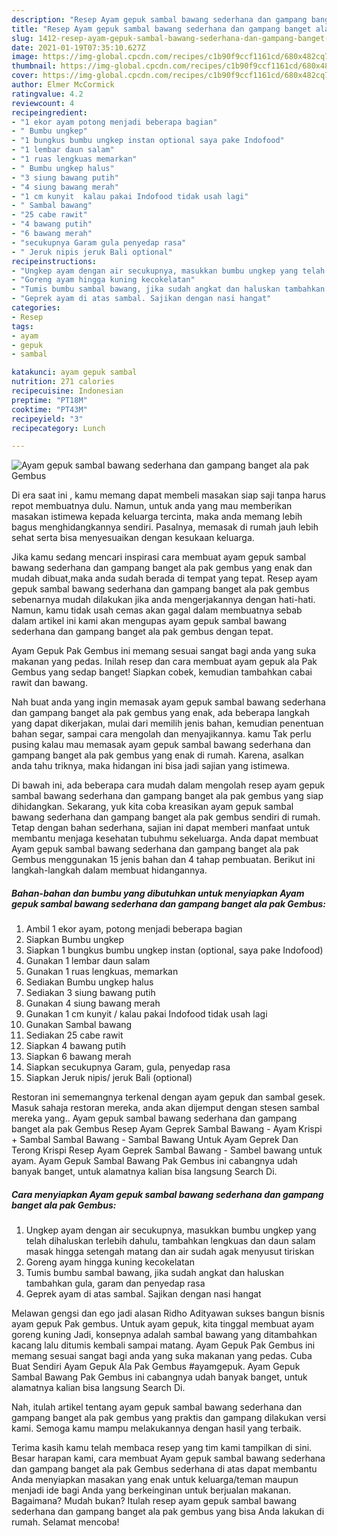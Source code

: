 ```yaml
---
description: "Resep Ayam gepuk sambal bawang sederhana dan gampang banget ala pak Gembus yang lezat dan Mudah Dibuat"
title: "Resep Ayam gepuk sambal bawang sederhana dan gampang banget ala pak Gembus yang lezat dan Mudah Dibuat"
slug: 1412-resep-ayam-gepuk-sambal-bawang-sederhana-dan-gampang-banget-ala-pak-gembus-yang-lezat-dan-mudah-dibuat
date: 2021-01-19T07:35:10.627Z
image: https://img-global.cpcdn.com/recipes/c1b90f9ccf1161cd/680x482cq70/ayam-gepuk-sambal-bawang-sederhana-dan-gampang-banget-ala-pak-gembus-foto-resep-utama.jpg
thumbnail: https://img-global.cpcdn.com/recipes/c1b90f9ccf1161cd/680x482cq70/ayam-gepuk-sambal-bawang-sederhana-dan-gampang-banget-ala-pak-gembus-foto-resep-utama.jpg
cover: https://img-global.cpcdn.com/recipes/c1b90f9ccf1161cd/680x482cq70/ayam-gepuk-sambal-bawang-sederhana-dan-gampang-banget-ala-pak-gembus-foto-resep-utama.jpg
author: Elmer McCormick
ratingvalue: 4.2
reviewcount: 4
recipeingredient:
- "1 ekor ayam potong menjadi beberapa bagian"
- " Bumbu ungkep"
- "1 bungkus bumbu ungkep instan optional saya pake Indofood"
- "1 lembar daun salam"
- "1 ruas lengkuas memarkan"
- " Bumbu ungkep halus"
- "3 siung bawang putih"
- "4 siung bawang merah"
- "1 cm kunyit  kalau pakai Indofood tidak usah lagi"
- " Sambal bawang"
- "25 cabe rawit"
- "4 bawang putih"
- "6 bawang merah"
- "secukupnya Garam gula penyedap rasa"
- " Jeruk nipis jeruk Bali optional"
recipeinstructions:
- "Ungkep ayam dengan air secukupnya, masukkan bumbu ungkep yang telah dihaluskan terlebih dahulu, tambahkan lengkuas dan daun salam masak hingga setengah matang dan air sudah agak menyusut tiriskan"
- "Goreng ayam hingga kuning kecokelatan"
- "Tumis bumbu sambal bawang, jika sudah angkat dan haluskan tambahkan gula, garam dan penyedap rasa"
- "Geprek ayam di atas sambal. Sajikan dengan nasi hangat"
categories:
- Resep
tags:
- ayam
- gepuk
- sambal

katakunci: ayam gepuk sambal 
nutrition: 271 calories
recipecuisine: Indonesian
preptime: "PT18M"
cooktime: "PT43M"
recipeyield: "3"
recipecategory: Lunch

---
```



![Ayam gepuk sambal bawang sederhana dan gampang banget ala pak Gembus](https://img-global.cpcdn.com/recipes/c1b90f9ccf1161cd/680x482cq70/ayam-gepuk-sambal-bawang-sederhana-dan-gampang-banget-ala-pak-gembus-foto-resep-utama.jpg)

Di era  saat ini , kamu memang dapat membeli masakan siap saji tanpa harus repot membuatnya dulu. Namun, untuk anda yang mau memberikan masakan istimewa kepada keluarga tercinta, maka anda memang lebih bagus menghidangkannya sendiri. Pasalnya, memasak di rumah jauh lebih sehat serta bisa menyesuaikan dengan kesukaan keluarga.

Jika kamu sedang mencari inspirasi cara membuat ayam gepuk sambal bawang sederhana dan gampang banget ala pak gembus yang enak dan mudah dibuat,maka anda sudah berada di tempat yang tepat. Resep ayam gepuk sambal bawang sederhana dan gampang banget ala pak gembus  sebenarnya mudah dilakukan jika anda mengerjakannya dengan hati-hati. Namun, kamu tidak usah cemas akan gagal dalam membuatnya 
sebab dalam artikel ini kami akan mengupas ayam gepuk sambal bawang sederhana dan gampang banget ala pak gembus dengan tepat.  

Ayam Gepuk Pak Gembus ini memang sesuai sangat bagi anda yang suka makanan yang pedas. Inilah resep dan cara membuat ayam gepuk ala Pak Gembus yang sedap banget! Siapkan cobek, kemudian tambahkan cabai rawit dan bawang.

Nah buat anda yang ingin memasak ayam gepuk sambal bawang sederhana dan gampang banget ala pak gembus yang enak, ada beberapa langkah yang dapat dikerjakan, mulai dari memilih jenis bahan, kemudian penentuan bahan segar, sampai cara mengolah dan menyajikannya. kamu Tak perlu pusing kalau mau memasak ayam gepuk sambal bawang sederhana dan gampang banget ala pak gembus yang enak di rumah. Karena, asalkan anda  tahu triknya, maka hidangan ini bisa jadi sajian yang istimewa.

Di bawah ini, ada beberapa cara mudah dalam mengolah resep ayam gepuk sambal bawang sederhana dan gampang banget ala pak gembus yang siap dihidangkan. Sekarang, yuk kita coba kreasikan ayam gepuk sambal bawang sederhana dan gampang banget ala pak gembus sendiri di rumah. Tetap dengan bahan sederhana, sajian ini dapat memberi manfaat untuk membantu menjaga kesehatan tubuhmu sekeluarga. Anda dapat membuat Ayam gepuk sambal bawang sederhana dan gampang banget ala pak Gembus menggunakan 15 jenis bahan dan 4 tahap pembuatan. Berikut ini langkah-langkah dalam membuat hidangannya.

<!--inarticleads1-->

##### Bahan-bahan dan bumbu yang dibutuhkan untuk menyiapkan Ayam gepuk sambal bawang sederhana dan gampang banget ala pak Gembus:

1. Ambil 1 ekor ayam, potong menjadi beberapa bagian
1. Siapkan  Bumbu ungkep
1. Siapkan 1 bungkus bumbu ungkep instan (optional, saya pake Indofood)
1. Gunakan 1 lembar daun salam
1. Gunakan 1 ruas lengkuas, memarkan
1. Sediakan  Bumbu ungkep halus
1. Sediakan 3 siung bawang putih
1. Gunakan 4 siung bawang merah
1. Gunakan 1 cm kunyit / kalau pakai Indofood tidak usah lagi
1. Gunakan  Sambal bawang
1. Sediakan 25 cabe rawit
1. Siapkan 4 bawang putih
1. Siapkan 6 bawang merah
1. Siapkan secukupnya Garam, gula, penyedap rasa
1. Siapkan  Jeruk nipis/ jeruk Bali (optional)


Restoran ini sememangnya terkenal dengan ayam gepuk dan sambal gesek. Masuk sahaja restoran mereka, anda akan dijemput dengan stesen sambal mereka yang.. Ayam gepuk sambal bawang sederhana dan gampang banget ala pak Gembus Resep Ayam Geprek Sambal Bawang - Ayam Krispi + Sambal Sambal Bawang - Sambal Bawang Untuk Ayam Geprek Dan Terong Krispi Resep Ayam Geprek Sambal Bawang - Sambel bawang untuk ayam. Ayam Gepuk Sambal Bawang Pak Gembus ini cabangnya udah banyak banget, untuk alamatnya kalian bisa langsung Search Di. 

<!--inarticleads2-->

##### Cara menyiapkan Ayam gepuk sambal bawang sederhana dan gampang banget ala pak Gembus:

1. Ungkep ayam dengan air secukupnya, masukkan bumbu ungkep yang telah dihaluskan terlebih dahulu, tambahkan lengkuas dan daun salam masak hingga setengah matang dan air sudah agak menyusut tiriskan
1. Goreng ayam hingga kuning kecokelatan
1. Tumis bumbu sambal bawang, jika sudah angkat dan haluskan tambahkan gula, garam dan penyedap rasa
1. Geprek ayam di atas sambal. Sajikan dengan nasi hangat


Melawan gengsi dan ego jadi alasan Ridho Adityawan sukses bangun bisnis ayam gepuk Pak gembus. Untuk ayam gepuk, kita tinggal membuat ayam goreng kuning Jadi, konsepnya adalah sambal bawang yang ditambahkan kacang lalu ditumis kembali sampai matang. Ayam Gepuk Pak Gembus ini memang sesuai sangat bagi anda yang suka makanan yang pedas. Cuba Buat Sendiri Ayam Gepuk Ala Pak Gembus #ayamgepuk. Ayam Gepuk Sambal Bawang Pak Gembus ini cabangnya udah banyak banget, untuk alamatnya kalian bisa langsung Search Di. 

Nah, itulah artikel tentang  ayam gepuk sambal bawang sederhana dan gampang banget ala pak gembus  yang praktis dan gampang dilakukan versi kami. Semoga kamu mampu melakukannya dengan hasil yang terbaik. 

Terima kasih kamu telah membaca resep yang tim kami tampilkan di sini. Besar harapan kami, cara membuat  Ayam gepuk sambal bawang sederhana dan gampang banget ala pak Gembus sederhana di atas dapat membantu Anda menyiapkan masakan yang enak untuk keluarga/teman maupun menjadi ide bagi Anda yang berkeinginan untuk berjualan makanan. Bagaimana? Mudah bukan? Itulah resep ayam gepuk sambal bawang sederhana dan gampang banget ala pak gembus yang bisa Anda lakukan di rumah. Selamat mencoba!

